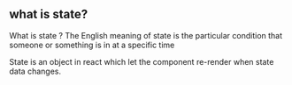 ## what is state?
What is state ? The English meaning of state is the particular condition that someone or something is in at a specific time

State is an object in react which let the component re-render when state data changes.


